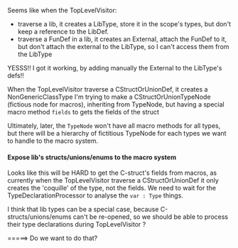 Seems like when the TopLevelVisitor:
- traverse a lib, it creates a LibType, store it in the scope's types, but don't keep a reference to the LibDef.
- traverse a FunDef in a lib, it creates an External, attach the FunDef to it, but don't attach the external to the LibType, so I can't access them from the LibType

YESSS!! I got it working, by adding manually the External to the LibType's defs!!


When the TopLevelVisitor traverse a CStructOrUnionDef, it creates a NonGenericClassType
I'm trying to make a CStructOrUnionTypeNode (fictious node for macros), inheriting from TypeNode, but having a special macro method `fields` to gets the fields of the struct





Ultimately, later, the `TypeNode` won't have all macro methods for all types, but there will be a hierarchy of fictitious TypeNode for each types we want to handle to the macro system.



#### Expose lib's structs/unions/enums to the macro system

Looks like this will be HARD to get the C-struct's fields from macros, as currently when the TopLevelVisitor traverse a CStructOrUnionDef it only creates the 'coquille' of the type, not the fields. We need to wait for the TypeDeclarationProcessor to analyse the `var : Type` things.

I think that lib types can be a special case, because C-structs/unions/enums can't be re-opened, so we should be able to process their type declarations during TopLevelVisitor ?

=====> Do we want to do that?



